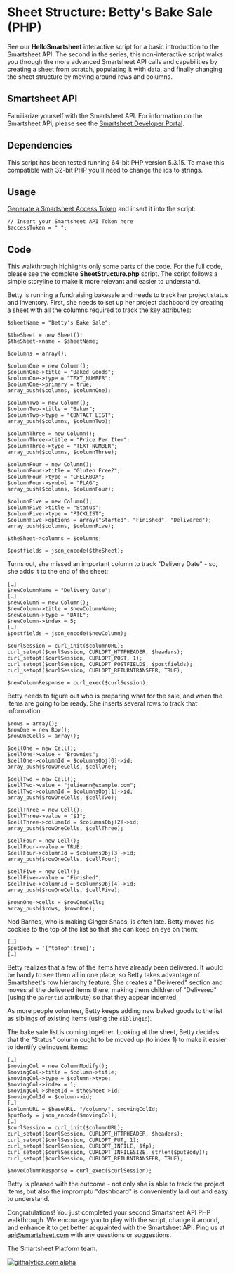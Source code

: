 Sheet Structure: Betty's Bake Sale (PHP)
===
See our <b>HelloSmartsheet</b> interactive script for a basic introduction to the Smartsheet API.  The second in the series, this non-interactive script walks you through the more advanced Smartsheet API calls and capabilities by creating a sheet from scratch, populating it with data, and finally changing the sheet structure by moving around rows and columns.

Smartsheet API
---
Familiarize yourself with the Smartsheet API. For information on the Smartsheet APi, please see the [Smartsheet Developer Portal](http://smartsheet.com/developers).

Dependencies
---
This script has been tested running 64-bit PHP version 5.3.15. To make this compatible with 32-bit PHP you'll need to change the ids to strings.

Usage
---
[Generate a Smartsheet Access Token](http://www.smartsheet.com/developers/api-documentation#h.5osh0dl59e5m) and insert it into the script:

	// Insert your Smartsheet API Token here
    $accessToken = " ";


Code
---
This walkthrough highlights only some parts of the code.  For the full code, please see the complete <b>SheetStructure.php</b> script.  The script follows a simple storyline to make it more relevant and easier to understand.

Betty is running a fundraising bakesale and needs to track her project status and inventory.  First, she needs to set up her project dashboard by creating a sheet with all the columns required to track the key attributes:  

	$sheetName = "Betty's Bake Sale";

    $theSheet = new Sheet();
    $theSheet->name = $sheetName;

    $columns = array();

    $columnOne = new Column();
    $columnOne->title = "Baked Goods";
    $columnOne->type = "TEXT_NUMBER";
    $columnOne->primary = true;
    array_push($columns, $columnOne);

    $columnTwo = new Column();
    $columnTwo->title = "Baker";
    $columnTwo->type = "CONTACT_LIST";
    array_push($columns, $columnTwo);

    $columnThree = new Column();
    $columnThree->title = "Price Per Item";
    $columnThree->type = "TEXT_NUMBER";
    array_push($columns, $columnThree);

    $columnFour = new Column();
    $columnFour->title = "Gluten Free?";
    $columnFour->type = "CHECKBOX";
    $columnFour->symbol = "FLAG";
    array_push($columns, $columnFour);

    $columnFive = new Column();
    $columnFive->title = "Status";
    $columnFive->type = "PICKLIST";
    $columnFive->options = array("Started", "Finished", "Delivered");
    array_push($columns, $columnFive);

    $theSheet->columns = $columns;

    $postfields = json_encode($theSheet);
	
Turns out, she missed an important column to track "Delivery Date" - so, she adds it to the end of the sheet:
	
	[…] 
    $newColumnName = "Delivery Date";
    […]
    $newColumn = new Column();
    $newColumn->title = $newColumnName;
    $newColumn->type = "DATE";
    $newColumn->index = 5;
    […] 
	$postfields = json_encode($newColumn);

    $curlSession = curl_init($columnURL);
    curl_setopt($curlSession, CURLOPT_HTTPHEADER, $headers);
    curl_setopt($curlSession, CURLOPT_POST, 1);
    curl_setopt($curlSession, CURLOPT_POSTFIELDS, $postfields);
    curl_setopt($curlSession, CURLOPT_RETURNTRANSFER, TRUE);

    $newColumnResponse = curl_exec($curlSession);

Betty needs to figure out who is preparing what for the sale, and when the items are going to be ready.  She inserts several rows to track that information: 
	
    $rows = array();
    $rowOne = new Row();
    $rowOneCells = array();

    $cellOne = new Cell();
    $cellOne->value = "Brownies";
    $cellOne->columnId = $columnsObj[0]->id;
    array_push($rowOneCells, $cellOne);

    $cellTwo = new Cell();
    $cellTwo->value = "julieann@example.com";
    $cellTwo->columnId = $columnsObj[1]->id;
    array_push($rowOneCells, $cellTwo);

    $cellThree = new Cell();
    $cellThree->value = "$1";
    $cellThree->columnId = $columnsObj[2]->id;
    array_push($rowOneCells, $cellThree);

    $cellFour = new Cell();
    $cellFour->value = TRUE;
    $cellFour->columnId = $columnsObj[3]->id;
    array_push($rowOneCells, $cellFour);

    $cellFive = new Cell();
    $cellFive->value = "Finished";
    $cellFive->columnId = $columnsObj[4]->id;
    array_push($rowOneCells, $cellFive);

    $rownOne->cells = $rowOneCells;
    array_push($rows, $rownOne);


Ned Barnes, who is making Ginger Snaps, is often late.  Betty moves his cookies to the top of the list so that she can keep an eye on them:

	[…] 
	$putBody = '{"toTop":true}';
	[…] 
	
Betty realizes that a few of the items have already been delivered.  It would be handy to see them all in one place, so Betty takes advantage of Smartsheet's row hierarchy feature.  She creates a "Delivered" section and moves all the delivered items there, making them children of "Delivered" (using the <code>parentId</code> attribute) so that they appear indented.
	
As more people volunteer, Betty keeps adding new baked goods to the list as siblings of existing items (using the <code>siblingId</code>).

The bake sale list is coming together.  Looking at the sheet, Betty decides that the "Status" column ought to be moved up (to index 1) to make it easier to identify delinquent items:

	[…] 
    $movingCol = new ColumnModify();
    $movingCol->title = $column->title;
    $movingCol->type = $column->type;
    $movingCol->index = 1;
    $movingCol->sheetId = $theSheet->id;
    $movingColId = $column->id;	
    […] 
	$columnURL = $baseURL. "/column/". $movingColId;
    $putBody = json_encode($movingCol);
    […]
    $curlSession = curl_init($columnURL);
    curl_setopt($curlSession, CURLOPT_HTTPHEADER, $headers);
    curl_setopt($curlSession, CURLOPT_PUT, 1);
    curl_setopt($curlSession, CURLOPT_INFILE, $fp);
    curl_setopt($curlSession, CURLOPT_INFILESIZE, strlen($putBody));
    curl_setopt($curlSession, CURLOPT_RETURNTRANSFER, TRUE);

    $moveColumnResponse = curl_exec($curlSession);
    
Betty is pleased with the outcome - not only she is able to track the project items, but also the impromptu "dashboard" is conveniently laid out and easy to understand.
	
Congratulations!  You just completed your second Smartsheet API PHP walkthrough.  We encourage you to play with the script, change it around, and enhance it to get better acquainted with the Smartsheet API.  Ping us at api@smartsheet.com with any questions or suggestions.

The Smartsheet Platform team. 

[![githalytics.com alpha](https://cruel-carlota.pagodabox.com/8682c8fc5c6618bcdad0698d2832b639 "githalytics.com")](http://githalytics.com/smartsheet-platform/samples)
